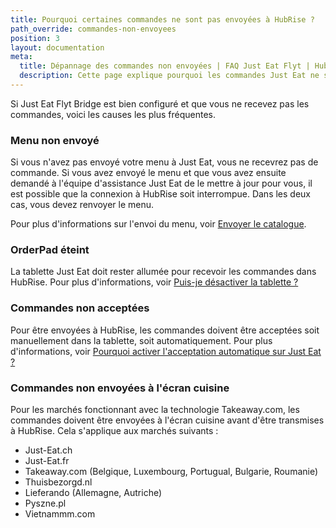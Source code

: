```yaml
---
title: Pourquoi certaines commandes ne sont pas envoyées à HubRise ?
path_override: commandes-non-envoyees
position: 3
layout: documentation
meta:
  title: Dépannage des commandes non envoyées | FAQ Just Eat Flyt | HubRise
  description: Cette page explique pourquoi les commandes Just Eat ne sont pas envoyées à HubRise et comment résoudre le problème.
---
```


Si Just Eat Flyt Bridge est bien configuré et que vous ne recevez pas les commandes, voici les causes les plus fréquentes.

### Menu non envoyé

Si vous n'avez pas envoyé votre menu à Just Eat, vous ne recevrez pas de commande. Si vous avez envoyé le menu et que vous avez ensuite demandé à l'équipe d'assistance Just Eat de le mettre à jour pour vous, il est possible que la connexion à HubRise soit interrompue. Dans les deux cas, vous devez renvoyer le menu.

Pour plus d'informations sur l'envoi du menu, voir [Envoyer le catalogue](/apps/just-eat-flyt/push-catalog).

### OrderPad éteint

La tablette Just Eat doit rester allumée pour recevoir les commandes dans HubRise. Pour plus d'informations, voir [Puis-je désactiver la tablette ?](/apps/just-eat-flyt/faqs/auto-accept)

### Commandes non acceptées

Pour être envoyées à HubRise, les commandes doivent être acceptées soit manuellement dans la tablette, soit automatiquement. Pour plus d'informations, voir [Pourquoi activer l'acceptation automatique sur Just Eat ?](/apps/just-eat-flyt/faqs/auto-accept)

### Commandes non envoyées à l'écran cuisine

Pour les marchés fonctionnant avec la technologie Takeaway.com, les commandes doivent être envoyées à l'écran cuisine avant d'être transmises à HubRise. Cela s'applique aux marchés suivants :

- Just-Eat.ch
- Just-Eat.fr
- Takeaway.com (Belgique, Luxembourg, Portugual, Bulgarie, Roumanie)
- Thuisbezorgd.nl
- Lieferando (Allemagne, Autriche)
- Pyszne.pl
- Vietnammm.com

